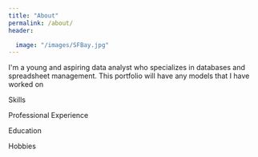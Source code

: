 ```yaml
---
title: "About"
permalink: /about/
header:

  image: "/images/SFBay.jpg"
---
```


I'm a young and aspiring data analyst who specializes in databases and spreadsheet management.
This portfolio will have any models that I have worked on




Skills




Professional Experience






Education







Hobbies
